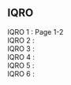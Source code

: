 ## IQRO

IQRO 1 : Page 1-2 <br />
IQRO 2 : <br />
IQRO 3 : <br />
IQRO 4 : <br />
IQRO 5 : <br />
IQRO 6 : <br />
